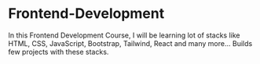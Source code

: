 # Frontend-Development
In this Frontend Development Course, I will be learning lot of stacks like HTML, CSS, JavaScript, Bootstrap, Tailwind, React and many more... Builds few projects with these stacks.
